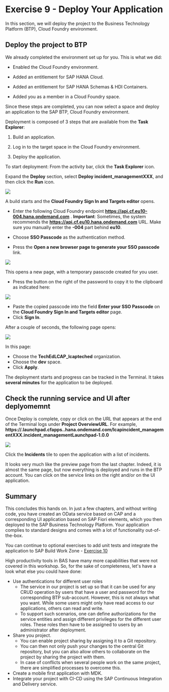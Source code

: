 # Exercise 9 - Deploy Your Application

In this section, we will deploy the project to the Business Technology Platform (BTP), Cloud Foundry environment.

## Deploy the project to BTP

We already completed the environment set up for you. This is what we did:

* Enabled the Cloud Foundry environment.
   
* Added an entitlement for SAP HANA Cloud.
   
* Added an entitlement for SAP HANA Schemas & HDI Containers.
   
* Added you as a member in a Cloud Foundry space.
   
Since these steps are completed, you can now select a space and deploy an application to the SAP BTP, Cloud Foundry environment.

Deployment is composed of 3 steps that are available from the **Task Explorer**:

1. Build an application.
   
2. Log in to the target space in the Cloud Foundry environment.
   
3. Deploy the application.
   
To start deployment:
From the activity bar, click the **Task Explorer** icon.

Expand the **Deploy** section, select **Deploy incident_managementXXX**, and then click the **Run** icon.

![](/exercises/Ex10/images/deployconfiguration.png)  

A build starts and the **Cloud Foundry Sign In and Targets editor** opens.

- Enter the following Cloud Foundry endpoint **https://api.cf.eu10-004.hana.ondemand.com** .
  **Important**: Sometimes, the system recommends the **https://api.cf.eu10.hana.ondemand.com** URL. Make sure you manually enter the **-004** part behind **eu10**.

- Choose **SSO Passcode** as the authentication method.

- Press the **Open a new browser page to generate your SSO passcode** link.

![](/exercises/Ex10/images/logincf.png)  

This opens a new page, with a temporary passcode created for you user.

- Press the button on the right of the password to copy it to the clipboard as indicated here:

![](/exercises/Ex10/images/passcode.png)  

- Paste the copied passcode into the field **Enter your SSO Passcode** on the **Cloud Foundry Sign In and Targets editor** page.
- Click **Sign In**.

After a couple of seconds, the following page opens:

![](/exercises/Ex10/images/spaceselection.png)  

In this page:

- Choose the **TechEdLCAP_lcapteched** organization.
- Choose the **dev** space.
- Click **Apply**.

The deployment starts and progress can be tracked in the Terminal.
It takes **several minutes** for the application to be deployed.

## Check the running service and UI after deplyomemnt

Once Deploy is complete, copy or click on the URL that appears at the end of the Terminal logs under **Project OverviewURL**.
For example, **https://<myaccount>.launchpad.cfapps.<myregion>.hana.ondemand.com/lcapincident_managementXXX.incident_managementLaunchpad-1.0.0**

![](/exercises/Ex10/images/linktoapp.png)

Click the **Incidents** tile to open the application with a list of incidents.

It looks very much like the preview page from the last chapter. Indeed, it is almost the same page, but now everything is deployed and runs in the BTP account. You can click on the service links on the right and/or on the UI application.

## Summary

This concludes this hands on. In just a few chapters, and without writing code, you have created an OData service based on CAP and a corresponding UI application based on SAP Fiori elements, which you then deployed to the SAP Business Technology Platform. Your application complies to standard designs and comes with a lot of functionality out-of-the-box.

You can continue to optional exercises to add unit tests and integrate the application to SAP Build Work Zone - [Exercise 10](../Ex9/README.md)

High productivity tools in BAS have many more capabilities that were not covered in this workshop. So, for the sake of completeness, let's have a look what else you could have done:
- Use authentications for different user roles
    - The service in our project is set up so that it can be used for any CRUD operation by users that have a user and password for the corresponding BTP sub-account. However, this is not always what you want. While some users might only have read access to our applications, others can read and write.
    - To support such scenarios, one can define authorizations for the service entities and assign different privileges for the different user roles. These roles then have to be assigned to users by an administrator after deployment.
- Share you project.
    - You can enable project sharing by assigning it to a Git repository.
    - You can then not only push your changes to the central Git repository, but you can also allow others to collaborate on the project by sharing the project with them.
    - In case of conflicts when several people work on the same project, there are simplified processes to overcome this.
- Create a mobile first application with MDK.
- Integrate your project with CI-CD using the SAP Continuous Integration and Delivery service.

